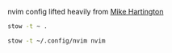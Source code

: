 nvim config lifted heavily from [Mike Hartington](https://github.com/mhartington/dotfiles)

```bash
stow -t ~ .
```

```bash
stow -t ~/.config/nvim nvim
```
